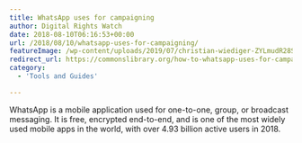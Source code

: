 ```yaml
---
title: WhatsApp uses for campaigning
author: Digital Rights Watch
date: 2018-08-10T06:16:53+00:00
url: /2018/08/10/whatsapp-uses-for-campaigning/
featureImage: /wp-content/uploads/2019/07/christian-wiediger-ZYLmudR28SA-unsplash-1080x720-1.jpg
redirect_url: https://commonslibrary.org/how-to-whatsapp-uses-for-campaigning/
category:
  - 'Tools and Guides'

---
```

WhatsApp is a mobile application used for one-to-one, group, or broadcast messaging. It is free, encrypted end-to-end, and is one of the most widely used mobile apps in the world, with over 4.93 billion active users in 2018.
